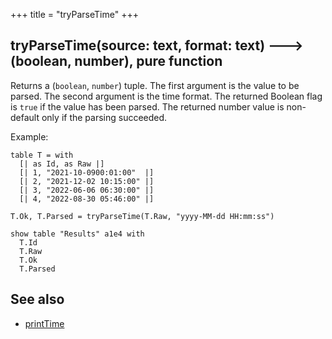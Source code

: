 +++
title = "tryParseTime"
+++

## tryParseTime(source: text, format: text) 🡒 (boolean, number), pure function

Returns a (`boolean`, `number`) tuple. The first argument is the value to be parsed. The second argument is the time format. The returned Boolean flag is `true` if the value has been parsed. The returned number value is non-default only if the parsing succeeded.

Example:

```envision
table T = with
  [| as Id, as Raw |]
  [| 1, "2021-10-0900:01:00"  |]
  [| 2, "2021-12-02 10:15:00" |]
  [| 3, "2022-06-06 06:30:00" |]
  [| 4, "2022-08-30 05:46:00" |]

T.Ok, T.Parsed = tryParseTime(T.Raw, "yyyy-MM-dd HH:mm:ss")

show table "Results" a1e4 with
  T.Id
  T.Raw
  T.Ok
  T.Parsed
```

## See also

* [printTime](../../pqr/printtime/)
